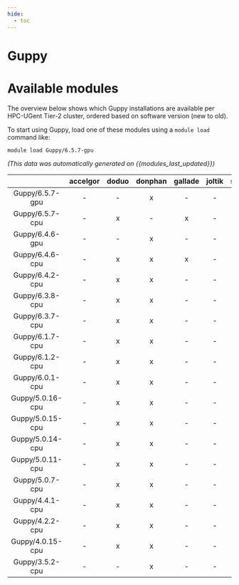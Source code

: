 ```yaml
---
hide:
  - toc
---
```


Guppy
=====

# Available modules


The overview below shows which Guppy installations are available per HPC-UGent Tier-2 cluster, ordered based on software version (new to old).

To start using Guppy, load one of these modules using a `module load` command like:

```shell
module load Guppy/6.5.7-gpu
```

*(This data was automatically generated on {{modules_last_updated}})*  

| |accelgor|doduo|donphan|gallade|joltik|shinx|
| :---: | :---: | :---: | :---: | :---: | :---: | :---: |
|Guppy/6.5.7-gpu|-|-|x|-|-|-|
|Guppy/6.5.7-cpu|-|x|-|x|-|-|
|Guppy/6.4.6-gpu|-|-|x|-|-|-|
|Guppy/6.4.6-cpu|-|x|x|x|-|-|
|Guppy/6.4.2-cpu|-|x|x|-|-|-|
|Guppy/6.3.8-cpu|-|x|x|-|-|-|
|Guppy/6.3.7-cpu|-|x|x|-|-|-|
|Guppy/6.1.7-cpu|-|x|x|-|-|-|
|Guppy/6.1.2-cpu|-|x|x|-|-|-|
|Guppy/6.0.1-cpu|-|x|x|-|-|-|
|Guppy/5.0.16-cpu|-|x|x|-|-|-|
|Guppy/5.0.15-cpu|-|x|x|-|-|-|
|Guppy/5.0.14-cpu|-|x|x|-|-|-|
|Guppy/5.0.11-cpu|-|x|x|-|-|-|
|Guppy/5.0.7-cpu|-|x|x|-|-|-|
|Guppy/4.4.1-cpu|-|x|x|-|-|-|
|Guppy/4.2.2-cpu|-|x|x|-|-|-|
|Guppy/4.0.15-cpu|-|x|x|-|-|-|
|Guppy/3.5.2-cpu|-|-|x|-|-|-|
